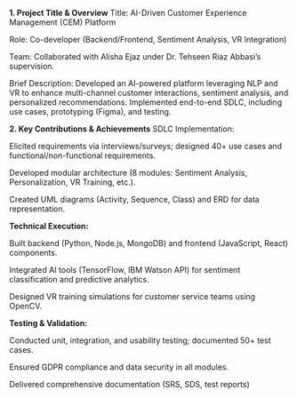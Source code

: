 **1. Project Title & Overview**
Title: AI-Driven Customer Experience Management (CEM) Platform

Role: Co-developer (Backend/Frontend, Sentiment Analysis, VR Integration)


Team: Collaborated with Alisha Ejaz under Dr. Tehseen Riaz Abbasi’s supervision.

Brief Description:
Developed an AI-powered platform leveraging NLP and VR to enhance multi-channel customer interactions, sentiment analysis, and personalized recommendations. Implemented end-to-end SDLC, including use cases, prototyping (Figma), and testing.

**2. Key Contributions & Achievements**
SDLC Implementation:

Elicited requirements via interviews/surveys; designed 40+ use cases and functional/non-functional requirements.

Developed modular architecture (8 modules: Sentiment Analysis, Personalization, VR Training, etc.).

Created UML diagrams (Activity, Sequence, Class) and ERD for data representation.

**Technical Execution:**

Built backend (Python, Node.js, MongoDB) and frontend (JavaScript, React) components.

Integrated AI tools (TensorFlow, IBM Watson API) for sentiment classification and predictive analytics.

Designed VR training simulations for customer service teams using OpenCV.

**Testing & Validation:**

Conducted unit, integration, and usability testing; documented 50+ test cases.

Ensured GDPR compliance and data security in all modules.



Delivered comprehensive documentation (SRS, SDS, test reports)
